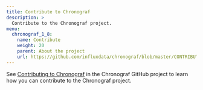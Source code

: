 ```yaml
---
title: Contribute to Chronograf
description: >
  Contribute to the Chronograf project.
menu:
  chronograf_1_8:
    name: Contribute
    weight: 20
    parent: About the project
    url: https://github.com/influxdata/chronograf/blob/master/CONTRIBUTING.md
---
```


See [Contributing to Chronograf](https://github.com/influxdata/chronograf/blob/master/CONTRIBUTING.md) in the Chronograf GitHub project to learn how you can contribute to the Chronograf project.
